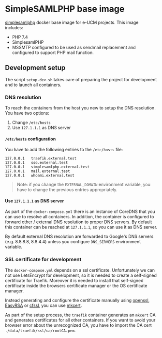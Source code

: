 # SimpleSAMLPHP base image

[simplesamlphp](https://simplesamlphp.org/) docker base image for e-UCM projects. This image includes:

- PHP 7.4
- SimplesamlPHP
- MSSMTP configured to be used as sendmail replacement and configured to support PHP mail function.


## Development setup

The script `setup-dev.sh` takes care of preparing the project for development and to launch all containers.

### DNS resolution

To reach the containers from the host you new to setup the DNS resolution. You have two options:
1. Change `/etc/hosts`
2. Use `127.1.1.1` as DNS server

#### `/etc/hosts` configuration

You have to add the following entries to the `/etc/hosts` file:
```
127.0.0.1	traefik.external.test
127.0.0.1	sso.external.test
127.0.0.1	simplesamlphp.external.test
127.0.0.1	mail.external.test
127.0.0.1	whoami.external.test
```
> Note: if you change the `EXTERNAL_DOMAIN` environment variable, you have to change the previous entries appropriately.

#### Use `127.1.1.1` as DNS server

As part of the `docker-compose.yml` there is an instance of CoreDNS that you can use to resolve all containers. In addition, the container is configured to forward other / external DNS resolution to proper DNS servers. By default this container can be reached at `127.1.1.1`, so you can use it as DNS server.

By default external DNS resolution are forwarded to Google's DNS servers (e.g. 8.8.8.8, 8.8.4.4) unless you configure `DNS_SERVERS` environment variable.

### SSL certificate for development

The `docker-compose.yml` depends on a ssl certificate. Unfortunately we can not use LetsEncrypt for development, so it is needed to create a self-signed certificate for Traefik. Moreover it is needed to install that self-signed certificate inside the browsers certificate manager or the OS certificate manager.

Instead generating and configure the certificate manually using [openssl](https://www.openssl.org/), [EasyRSA](https://github.com/OpenVPN/easy-rsa) or [cfssl](https://github.com/cloudflare/cfssl), you can use [mkcert](https://github.com/FiloSottile/mkcert).

As part of the setup process, the `traefik` container generates an `mkcert` CA and generates certificates for all other containers. If you want to avoid your browser error about the unrecognized CA, you have to import the CA cert `./data/traefik/ssl/ca/rootCA.pem`.